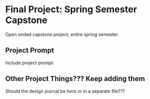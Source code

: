 # Final Project: Spring Semester Capstone
Open ended capstone project, entire spring semester

## Project Prompt
Include project prompt

## Other Project Things??? Keep adding them
Should the design journal be here or in a separate file???
